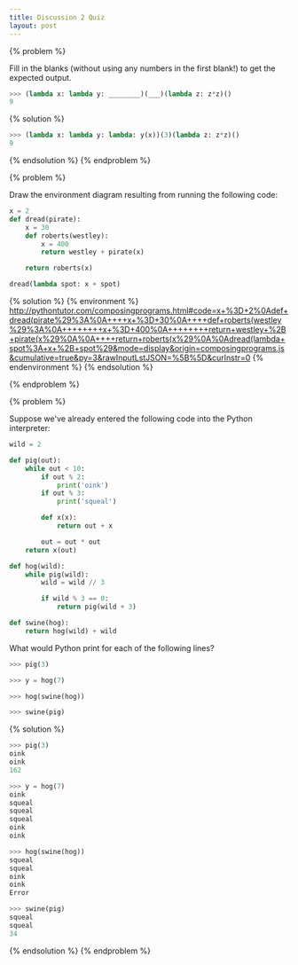 ```yaml
---
title: Discussion 2 Quiz
layout: post
---
```


{% problem %}

Fill in the blanks (without using any numbers in the first blank!) to get the expected output.

```python
>>> (lambda x: lambda y: ________)(___)(lambda z: z*z)()
9
```

{% solution %}

```python
>>> (lambda x: lambda y: lambda: y(x))(3)(lambda z: z*z)()
9
```

{% endsolution %}
{% endproblem %}



{% problem %}

Draw the environment diagram resulting from running the following code:

```python
x = 2
def dread(pirate):
    x = 30
    def roberts(westley):
        x = 400
        return westley + pirate(x)

    return roberts(x)

dread(lambda spot: x + spot)
```

{% solution %}
{% environment %}
http://pythontutor.com/composingprograms.html#code=x+%3D+2%0Adef+dread(pirate%29%3A%0A++++x+%3D+30%0A++++def+roberts(westley%29%3A%0A++++++++x+%3D+400%0A++++++++return+westley+%2B+pirate(x%29%0A%0A++++return+roberts(x%29%0A%0Adread(lambda+spot%3A+x+%2B+spot%29&mode=display&origin=composingprograms.js&cumulative=true&py=3&rawInputLstJSON=%5B%5D&curInstr=0
{% endenvironment %}
{% endsolution %}

{% endproblem %}



{% problem %}

Suppose we've already entered the following code into the Python interpreter:

```python
wild = 2

def pig(out):
    while out < 10:
        if out % 2:
            print('oink')
        if out % 3:
            print('squeal')

        def x(x):
            return out + x

        out = out * out
    return x(out)

def hog(wild):
    while pig(wild):
        wild = wild // 3

        if wild % 3 == 0:
            return pig(wild + 3)

def swine(hog):
    return hog(wild) + wild
```

What would Python print for each of the following lines?

```python
>>> pig(3)

>>> y = hog(7)

>>> hog(swine(hog))

>>> swine(pig)
```

{% solution %}

```python
>>> pig(3)
oink
oink
162

>>> y = hog(7)
oink
squeal
squeal
squeal
oink
oink

>>> hog(swine(hog))
squeal
squeal
oink
oink
Error

>>> swine(pig)
squeal
squeal
34
```

{% endsolution %}
{% endproblem %}
